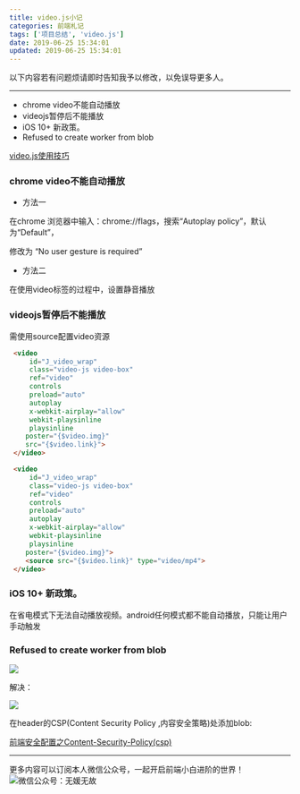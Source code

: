 ```yaml
---
title: video.js小记
categories: 前端札记
tags: ['项目总结', 'video.js']
date: 2019-06-25 15:34:01
updated: 2019-06-25 15:34:01
---
```

以下内容若有问题烦请即时告知我予以修改，以免误导更多人。

---

<!-- MarkdownTOC -->

- chrome video不能自动播放
- videojs暂停后不能播放
- iOS 10+ 新政策。
- Refused to create worker from blob

<!-- /MarkdownTOC -->

<!-- more -->

[video.js使用技巧](https://www.awaimai.com/2053.html)

### chrome video不能自动播放

- 方法一

在chrome 浏览器中输入：chrome://flags，搜索“Autoplay policy”，默认为“Default”，

修改为 “No user gesture is required” 


- 方法二

在使用video标签的过程中，设置静音播放

### videojs暂停后不能播放

需使用source配置video资源

``` html
 <video
     id="J_video_wrap"
     class="video-js video-box"
     ref="video"
     controls
     preload="auto"
     autoplay
     x-webkit-airplay="allow"
     webkit-playsinline
     playsinline
    poster="{$video.img}"
    src="{$video.link}">
 </video>
```

``` html
 <video
     id="J_video_wrap"
     class="video-js video-box"
     ref="video"
     controls
     preload="auto"
     autoplay
     x-webkit-airplay="allow"
     webkit-playsinline
     playsinline
    poster="{$video.img}">
    <source src="{$video.link}" type="video/mp4">
 </video>

```

### iOS 10+ 新政策。
在省电模式下无法自动播放视频。android任何模式都不能自动播放，只能让用户手动触发


###  Refused to create worker from blob

![](http://ww3.sinaimg.cn/large/006tNc79gy1g5b2chlepnj30tj01xdgf.jpg)

解决：

![](http://ww2.sinaimg.cn/large/006tNc79gy1g5b2ckq6f6j30tj06l3zq.jpg)

在header的CSP(Content Security Policy ,内容安全策略)处添加blob:

[前端安全配置之Content-Security-Policy(csp)](https://www.cnblogs.com/heyuqing/p/6215761.html)


---
更多内容可以订阅本人微信公众号，一起开启前端小白进阶的世界！
![微信公众号：无媛无故](http://ww1.sinaimg.cn/large/006tNc79gy1g59sd1aky1j325s0m80xf.jpg)